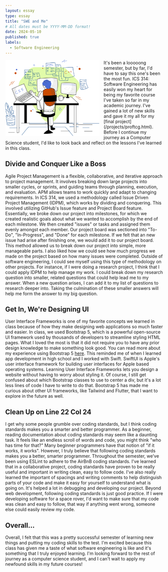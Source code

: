 ```yaml
---
layout: essay
type: essay
title: "SWE and Me"
# All dates must be YYYY-MM-DD format!
date: 2024-05-10
published: true
labels:
  - Software Engineering
---
```

<img width="300px" style="float: left; margin-right: 1em; margin-bottom: 0.5em;" src="../img/swe-reflection/swe-icon.svg" >
It's been a looooong semester, but by far, I'd have to say this one's been the most fun. ICS 314: Software Engineering has easily won my heart for being my favorite course I've taken so far in my academic journey. I've gained a lot of new skills and gave it my all for my [final project](/projects/proftcg.html). Before I continue my journey as a Computer Science student, I'd like to look back and reflect on the lessons I've learned in this class. 

## Divide and Conquer Like a Boss
Agile Project Management is a flexible, collaborative, and iterative approach to project management. It involves breaking down large projects into smaller cycles, or sprints, and guiding teams through planning, execution, and evaluation. APM allows teams to work quickly and adapt to changing requirements. In ICS 314, we used a methodology called Issue Driven Project Management (IDPM), which works by dividing and conquering. This involved utilizing GitHub's Issue feature and Project Board feature. Essentially, we broke down our project into milestones, for which we created realistic goals about what we wanted to accomplish by the end of each milestone. We then created "issues" or tasks and assigned them evenly amongst each member. Our project board was sectioned into "To-Do", "In-Progress", and "Done" for each milestone. If we felt that an new issue had arise after finishing one, we would add it to our project board. This method allowed us to break down our project into simple, more manageable parts. I also liked how we could see how much progress we made on the project based on how many issues were completed. Outside of software engineering, I could see myself using this type of methodology on other projects. For instance, if I were doing a research project, I think that I could apply IDPM to help manage my work. I could break down my research question into smaller, related questions that could help lead me to my answer. When a new question arises, I can add it to my list of questions to research deeper into. Taking the culmination of these smaller answers will help me form the answer to my big question.

## Get In, We're Designing UI
User Interface Frameworks is one of my favorite concepts we learned in class because of how they make designing web applications so much faster and easier. In class, we used Bootstrap 5, which is a powerful open-source UI framework used by thousands of developers to streamline styling HTML pages. What I loved the most is that it did not require you to have any prior design knowledge to make something look good. You can read more about my experience using Bootstrap 5
[here](/essays/getting-classy-with-bootstrap-5.html). This reminded me of when I learned app development in high school and I worked with Swift. SwiftUI is Apple's user interface framework for building user interfaces for Apple based operating systems. Learning User Interface Frameworks lets you design a website without having to worry about styling it. Of course, I still get confused about which Bootstrap classes to use to center a div, but it's a lot less lines of code I have to write to do that. Bootstrap 5 has made me curious about other UI frameworks, like Tailwind and Flutter, that I want to explore in the future as well.

## Clean Up on Line 22 Col 24
I get why some people grumble over coding standards, but I think coding standards makes you a smarter and better programmer. As a beginner, reading documentation about coding standards may seem like a daunting task. It feels like an endless scroll of words and code, you might think "who has time for that?" Many beginner programmers have that notion of "if it works, it works". However, I truly believe that following coding standards makes you a better, smarter programmer. Throughout the semester, we've been using ESLint to adhere to the AirBnB coding standards. I've learned that in a collaborative project, coding standards have proven to be really useful and important in writing clean, easy to follow code. I've also really learned the important of spacings and writing comments to help distinguish parts of your code and make it easy for yourself to understand what is going on. It's helped a lot in debugging and developing our project. Beyond web development, following coding standards is just good practice. If I were developing software for a space rover, I'd want to make sure that my code was clean and easy to follow, that way if anything went wrong, someone else could easily review my code.

## Overall...
Overall, I felt that this was a pretty successful semester of learning new things and putting my coding skills to the test. I'm excited because this class has given me a taste of what software engineering is like and it's something that I truly enjoyed learning. I'm looking forward to the rest of journey as a computer science student, and I can't wait to apply my newfound skills in my future courses!